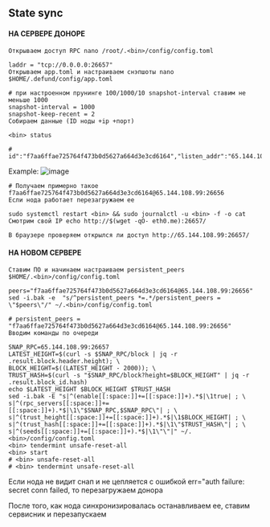 ## State sync
#### НА СЕРВЕРЕ ДОНОРЕ
```
Открываем доступ RPC nano /root/.<bin>/config/config.toml

laddr = "tcp://0.0.0.0:26657"
Открываем app.toml и настраиваем снэпшоты nano $HOME/.defund/config/app.toml

# при настроенном прунинге 100/1000/10 snapshot-interval ставим не меньше 1000
snapshot-interval = 1000
snapshot-keep-recent = 2
Собираем данные (ID ноды +ip +порт)

<bin> status

# id":"f7aa6ffae725764f473b0d5627a664d3e3cd6164","listen_addr":"65.144.108.99:26656"
```
Example:
![image](https://user-images.githubusercontent.com/57448493/200609885-b30d9696-0837-4d96-8360-e2e492e36ab9.png)
```
# Получаем примерно такое f7aa6ffae725764f473b0d5627a664d3e3cd6164@65.144.108.99:26656
Если нода работает перезагружаем ее 

sudo systemctl restart <bin> && sudo journalctl -u <bin> -f -o cat
Смотрим свой IP echo http://$(wget -qO- eth0.me):26657/

В браузере проверяем открылся ли доступ http://65.144.108.99:26657/
```

#### НА НОВОМ СЕРВЕРЕ
```
Ставим ПО и начинаем настраиваем persistent_peers
$HOME/.<bin>/config/config.toml

peers="f7aa6ffae725764f473b0d5627a664d3e3cd6164@65.144.108.99:26656" 
sed -i.bak -e  "s/^persistent_peers *=.*/persistent_peers = \"$peers\"/" ~/.<bin>/config/config.toml

# persistent_peers = "f7aa6ffae725764f473b0d5627a664d3e3cd6164@65.144.108.99:26656"
Вводим команды по очереди

SNAP_RPC=65.144.108.99:26657
LATEST_HEIGHT=$(curl -s $SNAP_RPC/block | jq -r .result.block.header.height); \
BLOCK_HEIGHT=$((LATEST_HEIGHT - 2000)); \
TRUST_HASH=$(curl -s "$SNAP_RPC/block?height=$BLOCK_HEIGHT" | jq -r .result.block_id.hash)
echo $LATEST_HEIGHT $BLOCK_HEIGHT $TRUST_HASH
sed -i.bak -E "s|^(enable[[:space:]]+=[[:space:]]+).*$|\1true| ; \
s|^(rpc_servers[[:space:]]+=[[:space:]]+).*$|\1\"$SNAP_RPC,$SNAP_RPC\"| ; \
s|^(trust_height[[:space:]]+=[[:space:]]+).*$|\1$BLOCK_HEIGHT| ; \
s|^(trust_hash[[:space:]]+=[[:space:]]+).*$|\1\"$TRUST_HASH\"| ; \
s|^(seeds[[:space:]]+=[[:space:]]+).*$|\1\"\"|" ~/.<bin>/config/config.toml
<bin> tendermint unsafe-reset-all
<bin> start
# <bin> unsafe-reset-all
# <bin> tendermint unsafe-reset-all
```
Если нода не видит снап и не цепляется с ошибкой err="auth failure: secret conn failed, то перезагружаем донора

После того, как  нода синхронизировалась останавливаем ее, ставим сервисник и перезапускаем
